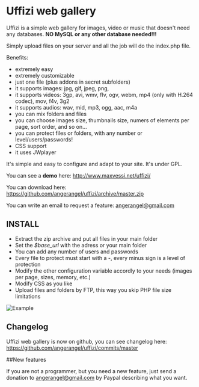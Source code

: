 Uffizi web gallery
======

Uffizi is a simple web gallery for images, video or music that doesn't need any databases. **NO MySQL or any other database needed!!!**

Simply upload files on your server and all the job will do the index.php file.

Benefits:
* extremely easy
* extremely customizable
* just one file (plus addons in secret subfolders)
* it supports images: jpg, gif, jpeg, png, 
* it supports videos: 3gp, avi, wmv, flv, ogv, webm, mp4 (only with H.264 codec), mov, f4v, 3g2
* it supports audios: wav, mid, mp3, ogg, aac, m4a
* you can mix folders and files
* you can choose images size, thumbnails size, numers of elements per page, sort order, and so on...
* you can protect files or folders, with any number or level/users/passwords!
* CSS support
* it uses JWplayer

It's simple and easy to configure and adapt to your site. It's under GPL.

You can see a **demo** here: http://www.maxvessi.net/uffizi/

You can download here: https://github.com/angerangel/uffizi/archive/master.zip

You can write an email to request a feature: angerangel@gmail.com

## INSTALL
* Extract the zip archive and put all files in your main folder
* Set the *$base_url* with the adress or your main folder
* You can add any number of users and passwords
* Every file to protect must start with a *-*, every minus sign is a level of protection
* Modify the other configuration variable accordly to your needs (images per page, sizes, memory, etc.)
* Modify CSS as you like
* Upload files and folders by FTP, this way you skip PHP file size limitations

![Example](http://www.maxvessi.net/pmwiki/uploads/Main/Uffizi9.jpg)

## Changelog

Uffizi web gallery is now on github, you can see changelog here: https://github.com/angerangel/uffizi/commits/master

##New features

If you are not a programmer, but you need a new feature, just send a donation to angerangel@gmail.com by Paypal describing what you want.
